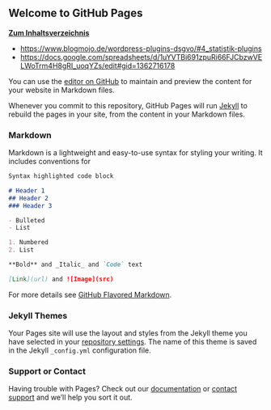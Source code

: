 ## Welcome to GitHub Pages

**[Zum Inhaltsverzeichnis](https://wiki.page-speed.ninja/)**

- https://www.blogmojo.de/wordpress-plugins-dsgvo/#4_statistik-plugins
- https://docs.google.com/spreadsheets/d/1uYVTBi691zpuRi66FJCbzwVELWoTrm4H8gRI_uoqYZs/edit#gid=1362716178

You can use the [editor on GitHub](https://github.com/PageSpeedPlus/wiki/edit/master/README.md) to maintain and preview the content for your website in Markdown files.

Whenever you commit to this repository, GitHub Pages will run [Jekyll](https://jekyllrb.com/) to rebuild the pages in your site, from the content in your Markdown files.

### Markdown

Markdown is a lightweight and easy-to-use syntax for styling your writing. It includes conventions for

```markdown
Syntax highlighted code block

# Header 1
## Header 2
### Header 3

- Bulleted
- List

1. Numbered
2. List

**Bold** and _Italic_ and `Code` text

[Link](url) and ![Image](src)
```

For more details see [GitHub Flavored Markdown](https://guides.github.com/features/mastering-markdown/).

### Jekyll Themes

Your Pages site will use the layout and styles from the Jekyll theme you have selected in your [repository settings](https://github.com/PageSpeedPlus/wiki/settings). The name of this theme is saved in the Jekyll `_config.yml` configuration file.

### Support or Contact

Having trouble with Pages? Check out our [documentation](https://help.github.com/categories/github-pages-basics/) or [contact support](https://github.com/contact) and we’ll help you sort it out.
